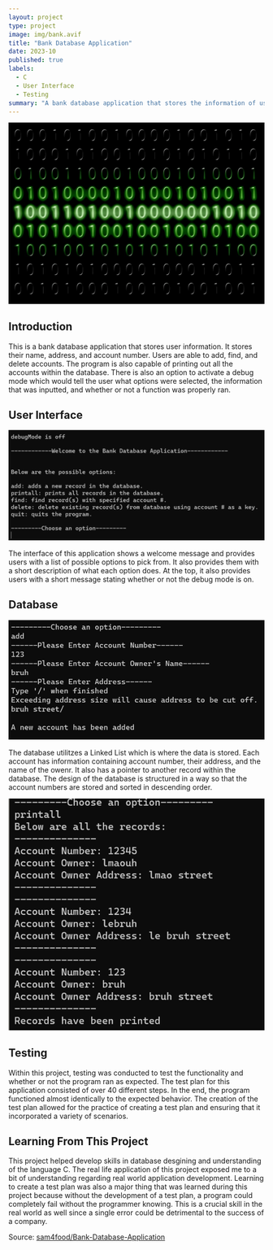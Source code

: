 ```yaml
---
layout: project
type: project
image: img/bank.avif
title: "Bank Database Application"
date: 2023-10
published: true
labels:
  - C
  - User Interface
  - Testing
summary: "A bank database application that stores the information of users."
---
```


<img class="img-fluid" src="../img/binaryadd/binarypic.jpg">

## Introduction

This is a bank database application that stores user information. It stores their name, address, and account number. Users are able to add, find, and delete accounts. The program is also capable of printing out all the accounts within the database. There is also an option to activate a debug mode which would tell the user what options were selected, the information that was inputted, and whether or not a function was properly ran. 

## User Interface

<img class="img-fluid" src="../img/bnkUI.png">

The interface of this application shows a welcome message and provides users with a list of possible options to pick from. It also provides them with a short description of what each option does. At the top, it also provides users with a short message stating whether or not the debug mode is on. 

## Database

<img class="img-fluid" src="../img/bnkAdd.png">

The database utilitzes a Linked List which is where the data is stored. Each account has information containing account number, their address, and the name of the owenr. It also has a pointer to another record within the database. The design of the database is structured in a way so that the account numbers are stored and sorted in descending order.

<img class="img-fluid" src="../img/bnkPall.png">

## Testing

Within this project, testing was conducted to test the functionality and whether or not the program ran as expected. The test plan for this application consisted of over 40 different steps. In the end, the program functioned almost identically to the expected behavior. The creation of the test plan allowed for the practice of creating a test plan and ensuring that it incorporated a variety of scenarios.

## Learning From This Project

This project helped develop skills in database desgining and understanding of the language C. The real life application of this project exposed me to a bit of understanding regarding real world application development. Learning to create a test plan was also a major thing that was learned during this project because without the development of a test plan, a program could completely fail without the programmer knowing. This is a crucial skill in the real world as well since a single error could be detrimental to the success of a company. 

Source: <a href="https://github.com/sam4food/Bank-Database-Application">sam4food/Bank-Database-Application</a>
